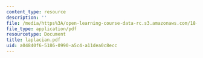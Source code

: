 ```yaml
---
content_type: resource
description: ''
file: /media/https%3A/open-learning-course-data-rc.s3.amazonaws.com/18-996-random-matrix-theory-and-its-applications-spring-2004/a04840f651860990a5c4a11dea0c8ecc_laplacian.pdf
file_type: application/pdf
resourcetype: Document
title: laplacian.pdf
uid: a04840f6-5186-0990-a5c4-a11dea0c8ecc
---
```

